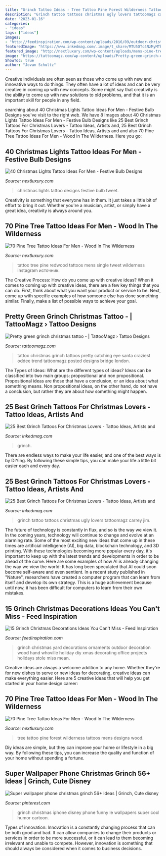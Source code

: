 ```yaml
---
title: "Grinch Tattoo Ideas - Tree Tattoo Pine Forest Wilderness Tattoos Mens Designs Wood"
description: "Grinch tattoo tattoos christmas ugly lovers tattoomagz carrey jim"
date: "2023-01-16"
categories:
- "ideas"
tags: ["ideas"]
images:
- "http://feedinspiration.com/wp-content/uploads/2016/09/outdoor-christmas-decorations.jpg"
featuredImage: "https://www.inkedmag.com/.image/t_share/MTU5OTc4NzMyMTkzMzI2NjI0/the-grinch-tattoo-88485.jpg"
featured_image: "http://nextluxury.com/wp-content/uploads/mens-pine-tree-tattoo-inpsiration.jpg"
image: "https://tattoomagz.com/wp-content/uploads/Pretty-green-grinch-christmas-tattoo.jpg"
ShowToc: true
author: "Jovan Schultz"
---
```



Creative individuals are often seen as those who come up with new and innovative ways to do things. They often have a lot of ideas and can be very creative in coming up with new concepts. Some might say that creativity is the ability to come up with new solutions to old problems, and that it is an important skill for people in any field.

	

		
searching about 40 Christmas Lights Tattoo Ideas For Men - Festive Bulb Designs you've visit to the right web. We have 8 Images about 40 Christmas Lights Tattoo Ideas For Men - Festive Bulb Designs like 25 Best Grinch Tattoos For Christmas Lovers - Tattoo Ideas, Artists and, 25 Best Grinch Tattoos For Christmas Lovers - Tattoo Ideas, Artists and and also 70 Pine Tree Tattoo Ideas For Men - Wood In The Wilderness. Here you go:
		
    
## 40 Christmas Lights Tattoo Ideas For Men - Festive Bulb Designs

<img loading=lazy src="http://nextluxury.com/wp-content/uploads/male-christmas-lights-themed-tattoo-inspiration.jpg" onerror="this.onerror=null;this.src='https://tse2.mm.bing.net/th?id=OIP.ywYOEZ7L9TY5DkCm_ziY8wHaHC&amp;pid=15.1';" alt="40 Christmas Lights Tattoo Ideas For Men - Festive Bulb Designs">

_Source: nextluxury.com_

>christmas lights tattoo designs festive bulb tweet. 

	

Creativity is something that everyone has in them. It just takes a little bit of effort to bring it out. Whether you're a musician, artist, or simply have a great idea, creativity is always around you.

    
## 70 Pine Tree Tattoo Ideas For Men - Wood In The Wilderness

<img loading=lazy src="http://nextluxury.com/wp-content/uploads/mens-pine-tree-tattoo-inpsiration.jpg" onerror="this.onerror=null;this.src='https://tse4.mm.bing.net/th?id=OIP.2c5dkuRb_OT1s6vV4SYWAQAAAA&amp;pid=15.1';" alt="70 Pine Tree Tattoo Ideas For Men - Wood In The Wilderness">

_Source: nextluxury.com_

>tattoo tree pine redwood tattoos mens single tweet wilderness instagram источник. 

	

The Creative Process: How do you come up with creative ideas?
When it comes to coming up with creative ideas, there are a few key things that you can do. First, think about what you want your product or service to be. Next, come up with specific examples of how someone else has done something similar. Finally, make a list of possible ways to achieve your goal.

    
## Pretty Green Grinch Christmas Tattoo - | TattooMagz › Tattoo Designs

<img loading=lazy src="https://tattoomagz.com/wp-content/uploads/Pretty-green-grinch-christmas-tattoo.jpg" onerror="this.onerror=null;this.src='https://tse3.mm.bing.net/th?id=OIP.yiRRmqKS3KdUH4XI_Nvd7AHaJR&amp;pid=15.1';" alt="Pretty green grinch christmas tattoo - | TattooMagz › Tattoo Designs">

_Source: tattoomagz.com_

>tattoo christmas grinch tattoos pretty catching eye santa craziest oddee trend tattoomagz posted designs bridge london. 

	

The Types of Ideas: What are the different types of ideas?
Ideas can be classified into two main groups: propositional and non propositional. Propositional ideas are those that have a conclusion, or an idea about what something means. Non propositional ideas, on the other hand, do not have a conclusion, but rather they are about how something might happen.

    
## 25 Best Grinch Tattoos For Christmas Lovers - Tattoo Ideas, Artists And

<img loading=lazy src="https://www.inkedmag.com/.image/c_limit%2Ccs_srgb%2Cfl_progressive%2Cq_auto:good%2Cw_700/MTU5OTc4NzMxOTI1MDg3NjA3/dansgrinch1.jpg" onerror="this.onerror=null;this.src='https://tse1.mm.bing.net/th?id=OIP.gFlpdp0W7xjXtcOS869PGQHaKY&amp;pid=15.1';" alt="25 Best Grinch Tattoos For Christmas Lovers - Tattoo Ideas, Artists and">

_Source: inkedmag.com_

>grinch. 

	

There are endless ways to make your life easier, and one of the best ways is by DIYing. By following these simple tips, you can make your life a little bit easier each and every day.

    
## 25 Best Grinch Tattoos For Christmas Lovers - Tattoo Ideas, Artists And

<img loading=lazy src="https://www.inkedmag.com/.image/t_share/MTU5OTc4NzMyMTkzMzI2NjI0/the-grinch-tattoo-88485.jpg" onerror="this.onerror=null;this.src='https://tse1.mm.bing.net/th?id=OIP.Ew1FGbSJMxYL0edzX4nJTwHaLH&amp;pid=15.1';" alt="25 Best Grinch Tattoos For Christmas Lovers - Tattoo Ideas, Artists and">

_Source: inkedmag.com_

>grinch tattoo tattoos christmas ugly lovers tattoomagz carrey jim. 

	

The future of technology is constantly in flux, and so is the way we view it.
In the coming years, technology will continue to change and evolve at an alarming rate. Some of the most exciting new ideas that come up in these times are artificial intelligence (AI), big data, blockchain technology, and 3D printing. With these technologies becoming more popular every day, it's important to keep up with the latest trends and developments in order to be ahead of the curve. Here are some examples of how AI is already changing the way we view the world: 
It has long been speculated that AI could soon become self-aware and even sentient. In a recent study published in "Nature", researchers have created a computer program that can learn from itself and develop its own strategy. This is a huge achievement because until now, it has been difficult for computers to learn from their own mistakes.

    
## 15 Grinch Christmas Decorations Ideas You Can&#039;t Miss - Feed Inspiration

<img loading=lazy src="http://feedinspiration.com/wp-content/uploads/2016/09/outdoor-christmas-decorations.jpg" onerror="this.onerror=null;this.src='https://tse3.mm.bing.net/th?id=OIP.DApfGh5dwXi02c66T3ARegHaJ4&amp;pid=15.1';" alt="15 Grinch Christmas Decorations Ideas You Can&#039;t Miss - Feed Inspiration">

_Source: feedinspiration.com_

>grinch christmas yard decorations ornaments outdoor decoration wood hand whoville holiday diy xmas decorating office projects holidays stole miss mean. 

	

Creative ideas are always a welcome addition to any home. Whether they're for new dishes to serve or new ideas for decorating, creative ideas can make everything easier. Here are 5 creative ideas that will help you get started in your home design career: 

    
## 70 Pine Tree Tattoo Ideas For Men - Wood In The Wilderness

<img loading=lazy src="http://nextluxury.com/wp-content/uploads/forest-pine-tree-tattoo-for-men.jpg" onerror="this.onerror=null;this.src='https://tse4.mm.bing.net/th?id=OIP.OqK1bflPnJXgZEpvcSo19wHaHa&amp;pid=15.1';" alt="70 Pine Tree Tattoo Ideas For Men - Wood In The Wilderness">

_Source: nextluxury.com_

>tree tattoo pine forest wilderness tattoos mens designs wood. 

	

Diy ideas are simple, but they can improve your home or lifestyle in a big way. By following these tips, you can increase the quality and function of your home without spending a fortune.

    
## Super Wallpaper Phone Christmas Grinch 56+ Ideas | Grinch, Cute Disney

<img loading=lazy src="https://i.pinimg.com/736x/27/04/8f/27048f08976077ae3c28bf25eceb0d51.jpg" onerror="this.onerror=null;this.src='https://tse3.mm.bing.net/th?id=OIP.JrjET_1kgfQ60pq_NYnjEAAAAA&amp;pid=15.1';" alt="Super wallpaper phone christmas grinch 56+ Ideas | Grinch, Cute disney">

_Source: pinterest.com_

>grinch christmas iphone disney phone funny le wallpapers super cool humor cartoon. 

	

Types of innovation:
Innovation is a constantly changing process that can be both good and bad. It can allow companies to change their products or services in order to be more successful, or it can lead to them becoming irrelevant and unable to compete. However, innovation is something that should always be considered when it comes to business decisions.

